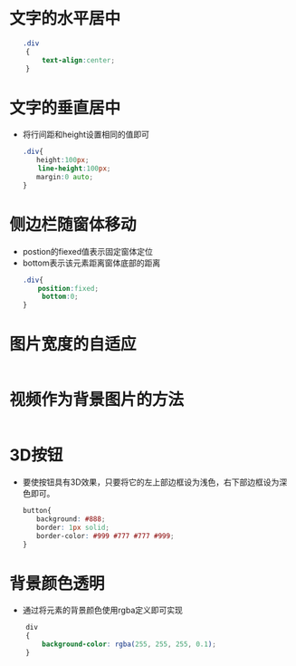 # 文字的水平居中

```css
　　.div
    {
        text-align:center;
    }
```

# 文字的垂直居中

* 将行间距和height设置相同的值即可

```css
　　.div{
　　　　height:100px;
       line-height:100px;
　　　　margin:0 auto;
　　}
```

# 侧边栏随窗体移动

* postion的fiexed值表示固定窗体定位
* bottom表示该元素距离窗体底部的距离

```css
　　.div{
　　　  position:fixed;
        bottom:0;
　　}
```

# 图片宽度的自适应

```css

```

# 视频作为背景图片的方法

```css

```

# 3D按钮

* 要使按钮具有3D效果，只要将它的左上部边框设为浅色，右下部边框设为深色即可。

```css
　　button{
　　　　background: #888;
　　　　border: 1px solid;
　　　　border-color: #999 #777 #777 #999;
　　}
```

# 背景颜色透明

* 通过将元素的背景颜色使用rgba定义即可实现

```css
    div
    {
        background-color: rgba(255, 255, 255, 0.1);
    }
```

# 
